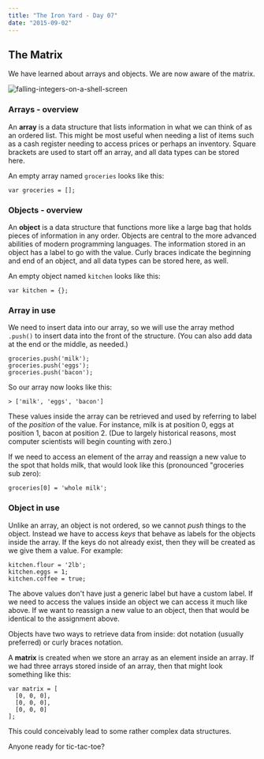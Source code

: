 ```yaml
---
title: "The Iron Yard - Day 07"
date: "2015-09-02"
---
```


## The Matrix

We have learned about arrays and objects. We are now aware of the matrix.

![falling-integers-on-a-shell-screen](http://res.cloudinary.com/drumsensei/image/upload/v1515249171/2015-09-02_2_olhi6l.jpg)

### Arrays - overview

An **array** is a data structure that lists information in what we can think of as an ordered list. This might be most useful when needing a list of items such as a cash register needing to access prices or perhaps an inventory. Square brackets are used to start off an array, and all data types can be stored here.

An empty array named `groceries` looks like this:

```
var groceries = [];
```

### Objects - overview

An **object** is a data structure that functions more like a large bag that holds pieces of information in any order. Objects are central to the more advanced abilities of modern programming languages. The information stored in an object has a label to go with the value. Curly braces indicate the beginning and end of an object, and all data types can be stored here, as well.

An empty object named `kitchen` looks like this:

```
var kitchen = {};
```

### Array in use

We need to insert data into our array, so we will use the array method `.push()` to insert data into the front of the structure. (You can also add data at the end or the middle, as needed.)

```
groceries.push('milk');
groceries.push('eggs');
groceries.push('bacon');
```

So our array now looks like this:

```
> ['milk', 'eggs', 'bacon']
```

These values inside the array can be retrieved and used by referring to label of the _position_ of the value. For instance, milk is at position 0, eggs at position 1, bacon at position 2. (Due to largely historical reasons, most computer scientists will begin counting with zero.)

If we need to access an element of the array and reassign a new value to the spot that holds milk, that would look like this (pronounced "groceries sub zero):

```
groceries[0] = 'whole milk';
```

### Object in use

Unlike an array, an object is not ordered, so we cannot _push_ things to the object. Instead we have to access _keys_ that behave as labels for the objects inside the array. If the keys do not already exist, then they will be created as we give them a value. For example:

```
kitchen.flour = '2lb';
kitchen.eggs = 1;
kitchen.coffee = true;
```

The above values don't have just a generic label but have a custom label. If we need to access the values inside an object we can access it much like above. If we want to reassign a new value to an object, then that would be identical to the assignment above.

Objects have two ways to retrieve data from inside: dot notation (usually preferred) or curly braces notation.

A **matrix** is created when we store an array as an element inside an array. If we had three arrays stored inside of an array, then that might look something like this:

```
var matrix = [
  [0, 0, 0],
  [0, 0, 0],
  [0, 0, 0]
];
```

This could conceivably lead to some rather complex data structures.

Anyone ready for tic-tac-toe?
